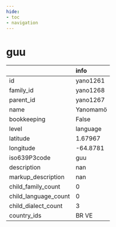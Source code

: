 ```yaml
---
hide:
- toc
- navigation
---
```

# guu
|                      | info     |
|:---------------------|:---------|
| id                   | yano1261 |
| family_id            | yano1268 |
| parent_id            | yano1267 |
| name                 | Yanomamö |
| bookkeeping          | False    |
| level                | language |
| latitude             | 1.67967  |
| longitude            | -64.8781 |
| iso639P3code         | guu      |
| description          | nan      |
| markup_description   | nan      |
| child_family_count   | 0        |
| child_language_count | 0        |
| child_dialect_count  | 3        |
| country_ids          | BR VE    |